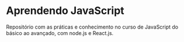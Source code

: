 # Aprendendo JavaScript
Repositório com as práticas e conhecimento no curso de JavaScript do básico ao avançado, com node.js e React.js.
